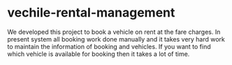 # vechile-rental-management
We developed this project to book a vehicle on rent at the fare charges. In present system all booking work done manually and it takes very hard work to maintain the information of booking and vehicles. If you want to find which vehicle is available for booking then it takes a lot of time.
